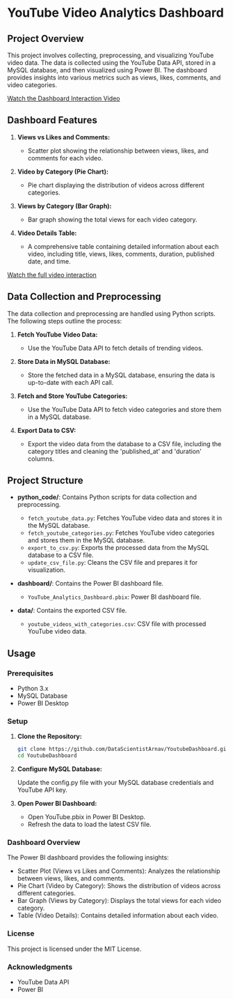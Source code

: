 # YouTube Video Analytics Dashboard

## Project Overview

This project involves collecting, preprocessing, and visualizing YouTube video data. The data is collected using the YouTube Data API, stored in a MySQL database, and then visualized using Power BI. The dashboard provides insights into various metrics such as views, likes, comments, and video categories.

[Watch the Dashboard Interaction Video](assets/dashboard_interaction.mp4)

## Dashboard Features

1. **Views vs Likes and Comments:**
   - Scatter plot showing the relationship between views, likes, and comments for each video.

2. **Video by Category (Pie Chart):**
   - Pie chart displaying the distribution of videos across different categories.

3. **Views by Category (Bar Graph):**
   - Bar graph showing the total views for each video category.

4. **Video Details Table:**
   - A comprehensive table containing detailed information about each video, including title, views, likes, comments, duration, published date, and time.

[Watch the full video interaction](Youtube.mp4)

## Data Collection and Preprocessing

The data collection and preprocessing are handled using Python scripts. The following steps outline the process:

1. **Fetch YouTube Video Data:**
   - Use the YouTube Data API to fetch details of trending videos.

2. **Store Data in MySQL Database:**
   - Store the fetched data in a MySQL database, ensuring the data is up-to-date with each API call.

3. **Fetch and Store YouTube Categories:**
   - Use the YouTube Data API to fetch video categories and store them in a MySQL database.

4. **Export Data to CSV:**
   - Export the video data from the database to a CSV file, including the category titles and cleaning the 'published_at' and 'duration' columns.

## Project Structure

- **python_code/**: Contains Python scripts for data collection and preprocessing.
  - `fetch_youtube_data.py`: Fetches YouTube video data and stores it in the MySQL database.
  - `fetch_youtube_categories.py`: Fetches YouTube video categories and stores them in the MySQL database.
  - `export_to_csv.py`: Exports the processed data from the MySQL database to a CSV file.
  - `update_csv_file.py`: Cleans the CSV file and prepares it for visualization.

- **dashboard/**: Contains the Power BI dashboard file.
  - `YouTube_Analytics_Dashboard.pbix`: Power BI dashboard file.

- **data/**: Contains the exported CSV file.
  - `youtube_videos_with_categories.csv`: CSV file with processed YouTube video data.

## Usage

### Prerequisites

- Python 3.x
- MySQL Database
- Power BI Desktop

### Setup

1. **Clone the Repository:**
   ```bash
   git clone https://github.com/DataScientistArnav/YoutubeDashboard.git
   cd YoutubeDashboard
   
2. **Configure MySQL Database:**

   Update the config.py file with your MySQL database credentials and YouTube API key.
  
3. **Open Power BI Dashboard:**
   - Open YouTube.pbix in Power BI Desktop.
   - Refresh the data to load the latest CSV file.
### Dashboard Overview

The Power BI dashboard provides the following insights:

- Scatter Plot (Views vs Likes and Comments): Analyzes the relationship between views, likes, and comments.
- Pie Chart (Video by Category): Shows the distribution of videos across different categories.
- Bar Graph (Views by Category): Displays the total views for each video category.
- Table (Video Details): Contains detailed information about each video.

### License
This project is licensed under the MIT License.

### Acknowledgments
- YouTube Data API
- Power BI
